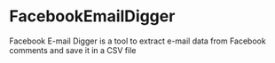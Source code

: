 # FacebookEmailDigger
Facebook E-mail Digger is a tool to extract e-mail data from Facebook comments and save it in a CSV file
